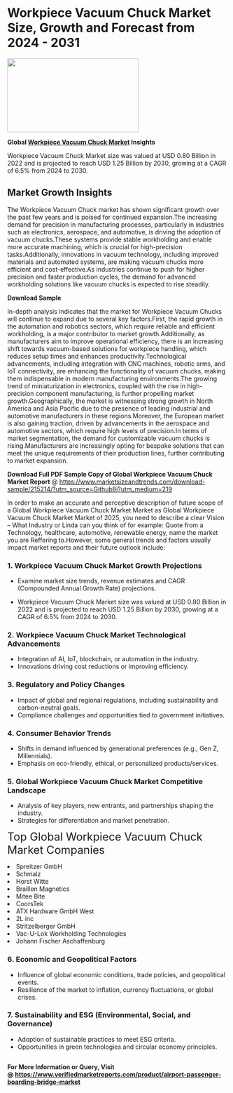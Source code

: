 <H1>Workpiece Vacuum Chuck Market Size, Growth and Forecast from 2024 - 2031</H1><img class="aligncenter size-medium wp-image-584254" src="https://thirdeyenews.in/wp-content/uploads/2024/09/Global-Market-Research-300x168.jpeg" alt="" width="300" height="168" /><p><strong>Global&nbsp;<a href="https://www.marketsizeandtrends.com/download-sample/215214/?utm_source=Github8j?utm_medium=219">Workpiece Vacuum Chuck Market</a> Insights</strong></p><p>Workpiece Vacuum Chuck Market size was valued at USD 0.80 Billion in 2022 and is projected to reach USD 1.25 Billion by 2030, growing at a CAGR of 6.5% from 2024 to 2030.</p><p><h2>Market Growth Insights</h2> <p>The Workpiece Vacuum Chuck market has shown significant growth over the past few years and is poised for continued expansion.The increasing demand for precision in manufacturing processes, particularly in industries such as electronics, aerospace, and automotive, is driving the adoption of vacuum chucks.These systems provide stable workholding and enable more accurate machining, which is crucial for high-precision tasks.Additionally, innovations in vacuum technology, including improved materials and automated systems, are making vacuum chucks more efficient and cost-effective.As industries continue to push for higher precision and faster production cycles, the demand for advanced workholding solutions like vacuum chucks is expected to rise steadily.</p> <p><strong>Download Sample</strong></p> <p>In-depth analysis indicates that the market for Workpiece Vacuum Chucks will continue to expand due to several key factors.First, the rapid growth in the automation and robotics sectors, which require reliable and efficient workholding, is a major contributor to market growth.Additionally, as manufacturers aim to improve operational efficiency, there is an increasing shift towards vacuum-based solutions for workpiece handling, which reduces setup times and enhances productivity.Technological advancements, including integration with CNC machines, robotic arms, and IoT connectivity, are enhancing the functionality of vacuum chucks, making them indispensable in modern manufacturing environments.The growing trend of miniaturization in electronics, coupled with the rise in high-precision component manufacturing, is further propelling market growth.Geographically, the market is witnessing strong growth in North America and Asia Pacific due to the presence of leading industrial and automotive manufacturers in these regions.Moreover, the European market is also gaining traction, driven by advancements in the aerospace and automotive sectors, which require high levels of precision.In terms of market segmentation, the demand for customizable vacuum chucks is rising.Manufacturers are increasingly opting for bespoke solutions that can meet the unique requirements of their production lines, further contributing to market expansion.</p> <p><span class=""><strong>Download Full PDF Sample Copy of Global Workpiece Vacuum Chuck Market Report</strong> @ <a href="https://www.marketsizeandtrends.com/download-sample/215214/?utm_source=Github8j?utm_medium=219" target="_blank">https://www.marketsizeandtrends.com/download-sample/215214/?utm_source=Github8j?utm_medium=219</a></span></p><p>In order to make an accurate and perceptive description of future scope of a Global&nbsp;Workpiece Vacuum Chuck Market Market as Global&nbsp;Workpiece Vacuum Chuck Market Market of 2025, you need to describe a clear Vision &ndash; What Industry or Linda can you think of for example: Quote from a Technology, healthcare, automotive, renewable energy, name the market you are Reffering to.However, some general trends and factors usually impact market reports and their future outlook include:</p><h3>1.&nbsp;<strong>Workpiece Vacuum Chuck Market Growth Projections</strong></h3><ul><li>Examine market size trends, revenue estimates and CAGR (Compounded Annual Growth Rate) projections.</li><li><p>Workpiece Vacuum Chuck Market size was valued at USD 0.80 Billion in 2022 and is projected to reach USD 1.25 Billion by 2030, growing at a CAGR of 6.5% from 2024 to 2030.</p></li></ul><h3>2.&nbsp;<strong>Workpiece Vacuum Chuck Market Technological Advancements</strong></h3><ul><li>Integration of AI, IoT, blockchain, or automation in the industry.</li><li>Innovations driving cost reductions or improving efficiency.</li></ul><h3>3.&nbsp;<strong>Regulatory and Policy Changes</strong></h3><ul><li>Impact of global and regional regulations, including sustainability and carbon-neutral goals.</li><li>Compliance challenges and opportunities tied to government initiatives.</li></ul><h3>4.&nbsp;<strong>Consumer Behavior Trends</strong></h3><ul><li>Shifts in demand influenced by generational preferences (e.g., Gen Z, Millennials).</li><li>Emphasis on eco-friendly, ethical, or personalized products/services.</li></ul><h3>5.&nbsp;<strong>Global Workpiece Vacuum Chuck Market Competitive Landscape</strong></h3><ul><li>Analysis of key players, new entrants, and partnerships shaping the industry.</li><li>Strategies for differentiation and market penetration.</li></ul><p data-pm-slice="1 1 []"><span style="color: inherit; font-family: inherit; font-size: 25px;">Top Global Workpiece Vacuum Chuck Market Companies</span></p><div class="" data-test-id=""><p><li>Spreitzer GmbH</li><li> Schmalz</li><li> Horst Witte</li><li> Braillon Magnetics</li><li> Mitee Bite</li><li> CoorsTek</li><li> ATX Hardware GmbH West</li><li> 2L inc</li><li> Stritzelberger GmbH</li><li> Vac-U-Lok Workholding Technologies</li><li> Johann Fischer Aschaffenburg</li></p></div><h3>6.&nbsp;<strong>Economic and Geopolitical Factors</strong></h3><ul><li>Influence of global economic conditions, trade policies, and geopolitical events.</li><li>Resilience of the market to inflation, currency fluctuations, or global crises.</li></ul><h3>7.&nbsp;<strong>Sustainability and ESG (Environmental, Social, and Governance)</strong></h3><ul><li>Adoption of sustainable practices to meet ESG criteria.</li><li>Opportunities in green technologies and circular economy principles.</li></ul><h2><strong style="font-size: 14px;">For More Information or Query, Visit @&nbsp;</strong><a style="background-color: #ffffff; font-size: 14px;" href="https://www.marketsizeandtrends.com/report/workpiece-vacuum-chuck-market/" target="_blank">https://www.verifiedmarketreports.com/product/airport-passenger-boarding-bridge-market</a></h2>